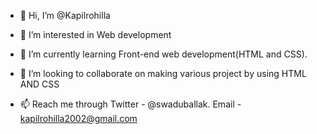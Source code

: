 - 👋 Hi, I’m @Kapilrohilla
- 👀 I’m interested in Web development

- 🌱 I’m currently learning Front-end web development(HTML and CSS).
- 💞️ I’m looking to collaborate on making various project by using HTML AND CSS 
- 📫 Reach me through Twitter - @swaduballak.
     Email - kapilrohilla2002@gmail.com

<!---
Kapilrohilla/Kapilrohilla is a ✨ special ✨ repository because its `README.md` (this file) appears on your GitHub profile.
You can click the Preview link to take a look at your changes.
--->
